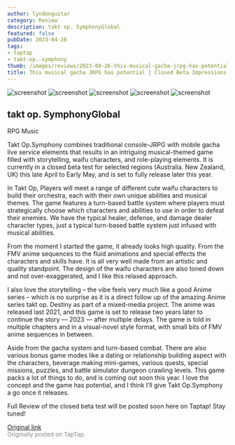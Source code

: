 ```yaml
---
author: lyndonguitar
category: Review
description: takt op. SymphonyGlobal
featured: false
pubDate: 2023-04-26
tags:
- taptap
- takt-op.-symphony
thumb: /images/reviews/2023-04-26-this-musical-gacha-jrpg-has-potential--closed-beta-impressions---takt-opsymphony-0.avif
title: This musical gacha JRPG has potential | Closed Beta Impressions - Takt Op.Symphony
---
```


<div class="gallery">
  <img src="/images/reviews/2023-04-26-this-musical-gacha-jrpg-has-potential--closed-beta-impressions---takt-opsymphony-0.avif" alt="screenshot" />
  <img src="/images/reviews/2023-04-26-this-musical-gacha-jrpg-has-potential--closed-beta-impressions---takt-opsymphony-1.avif" alt="screenshot" />
  <img src="/images/reviews/2023-04-26-this-musical-gacha-jrpg-has-potential--closed-beta-impressions---takt-opsymphony-2.avif" alt="screenshot" />
  <img src="/images/reviews/2023-04-26-this-musical-gacha-jrpg-has-potential--closed-beta-impressions---takt-opsymphony-3.avif" alt="screenshot" />
  <img src="/images/reviews/2023-04-26-this-musical-gacha-jrpg-has-potential--closed-beta-impressions---takt-opsymphony-4.avif" alt="screenshot" />
</div>

takt op. SymphonyGlobal
--
RPG
Music

Takt Op.Symphony combines traditional console-JRPG with mobile gacha live service elements that results in an intriguing musical-themed game filled with storytelling, waifu characters, and role-playing elements. It is currently in a closed beta test for selected regions (Australia. New Zealand, UK) this late April to Early May, and is set to fully release later this year.

In Takt Op, Players will meet a range of different cute waifu characters to build their orchestra, each with their own unique abilities and musical themes. The game features a turn-based battle system where players must strategically choose which characters and abilities to use in order to defeat their enemies. We have the typical healer, defense, and damage dealer character types, just a typical turn-based battle system just infused with musical abilities.

From the moment I started the game, it already looks high quality. From the FMV anime sequences to the fluid animations and special effects the characters and skills have. It is all very well made from an artistic and quality standpoint. The design of the waifu characters are also toned down and not over-exaggerated, and I like this relaxed approach.

I also love the storytelling – the vibe feels very much like a good Anime series – which is no surprise as it is a direct follow up of the amazing Anime series takt op. Destiny as part of a mixed-media project. The anime was released last 2021, and this game is set to release two years later to continue the story — 2023 — after multiple delays. The game is told in multiple chapters and in a visual-novel style format, with small bits of FMV anime sequences in between.

Aside from the gacha system and turn-based combat. There are also various bonus game modes like a dating or relationship building aspect with the characters, beverage making mini-games, various quests, special missions, puzzles, and battle simulator dungeon crawling levels. This game packs a lot of things to do, and is coming out soon this year. I love the concept and the game has potential, and I think I’ll give Takt Op.Symphony a go once it releases.

Full Review of the closed beta test will be posted soon here on Taptap! Stay tuned!

[Original link](https://www.taptap.io/post/5251292)<br><span style="font-size: 0.95em; color: #888;">Originally posted on TapTap.</span>